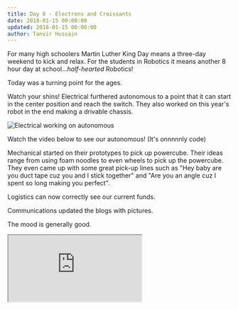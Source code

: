 ```yaml
---
title: Day 8 - Electrons and Croissants
date: 2018-01-15 00:00:00
updated: 2018-01-15 00:00:00
author: Tanvir Hussain
---
```


For many high schoolers Martin Luther King Day means a three-day weekend to kick and relax. For the students in Robotics it means another 8 hour day at school...*half-hearted* Robotics!

Today was a turning point for the ages.

Watch your shins! Electrical furthered autonomous to a point that it can start in the center position and reach the switch. They also worked on this year's robot in the end making a drivable chassis.

![Electrical working on autonomous](/images/20180115/electrical.JPG)

Watch the video below to see our autonomous! (It's onnnnnly code)

Mechanical started on their prototypes to pick up powercube. Their ideas range from using foam noodles to even wheels to pick up the powercube. They even came up with some great pick-up lines such as "Hey baby are you duct tape cuz you and I stick together" and "Are you an angle cuz I spent so long making you perfect".

Logistics can now correctly see our current funds.

Communications updated the blogs with pictures.

The mood is generally good.

<div class="videowrapper">
  <iframe
  src = "https://www.youtube.com/embed/j_XL0N1Axl0" allowfullscreen></iframe>
</div>

